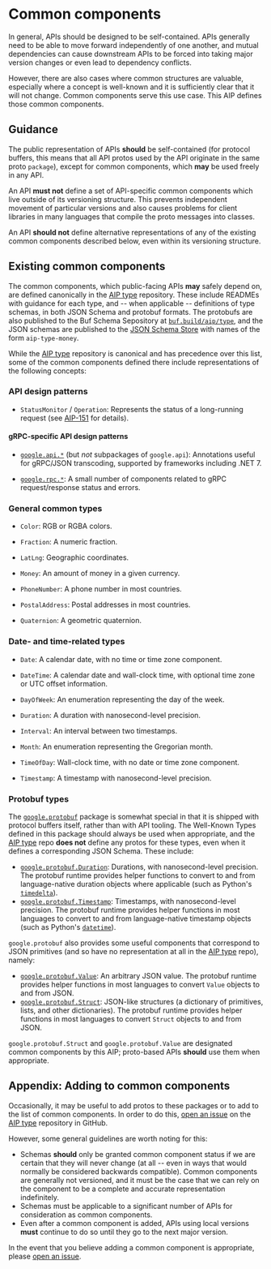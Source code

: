 # Common components

In general, APIs should be designed to be self-contained. APIs generally need
to be able to move forward independently of one another, and mutual
dependencies can cause downstream APIs to be forced into taking major version
changes or even lead to dependency conflicts.

However, there are also cases where common structures are valuable, especially
where a concept is well-known and it is sufficiently clear that it will not
change. Common components serve this use case. This AIP defines those common
components.

## Guidance

The public representation of APIs **should** be self-contained (for protocol
buffers, this means that all API protos used by the API originate in the same
proto `package`), except for common components, which **may** be used freely in
any API.

An API **must not** define a set of API-specific common components which live
outside of its versioning structure. This prevents independent movement of
particular versions and also causes problems for client libraries in many
languages that compile the proto messages into classes.

An API **should not** define alternative representations of any of the existing
common components described below, even within its versioning structure.

## Existing common components

The common components, which public-facing APIs **may** safely depend on, are
defined canonically in the [AIP type][] repository. These include READMEs with
guidance for each type, and -- when applicable -- definitions of type schemas,
in both JSON Schema and protobuf formats. The protobufs are also published to
the Buf Schema Sepository at [`buf.build/aip/type`][buf], and the JSON schemas
are published to the [JSON Schema Store][] with names of the form
`aip-type-money`.

While the [AIP type][] repository is canonical and has precedence over this
list, some of the common components defined there include representations of
the following concepts:

### API design patterns

- `StatusMonitor` / `Operation`: Represents the status of a long-running
  request (see [AIP-151][] for details).

#### gRPC-specific API design patterns

- [`google.api.*`][api] (but _not_ subpackages of `google.api`): Annotations
  useful for gRPC/JSON transcoding, supported by frameworks including .NET 7.

- [`google.rpc.*`][rpc]: A small number of components related to gRPC
  request/response status and errors.

<!-- prettier-ignore-start -->
[api]: https://github.com/googleapis/googleapis/tree/master/google/api
[rpc]: https://github.com/googleapis/googleapis/tree/master/google/rpc
<!-- prettier-ignore-end -->

### General common types

- `Color`: RGB or RGBA colors.

- `Fraction`: A numeric fraction.

- `LatLng`: Geographic coordinates.

- `Money`: An amount of money in a given currency.

- `PhoneNumber`: A phone number in most countries.

- `PostalAddress`: Postal addresses in most countries.

- `Quaternion`: A geometric quaternion.

### Date- and time-related types

- `Date`: A calendar date, with no time or time zone component.

- `DateTime`: A calendar date and wall-clock time, with optional time zone or
  UTC offset information.

- `DayOfWeek`: An enumeration representing the day of the week.

- `Duration`: A duration with nanosecond-level precision.

- `Interval`: An interval between two timestamps.

- `Month`: An enumeration representing the Gregorian month.

- `TimeOfDay`: Wall-clock time, with no date or time zone component.

- `Timestamp`: A timestamp with nanosecond-level precision.

### Protobuf types

The [`google.protobuf`][protobuf] package is somewhat special in that it is
shipped with protocol buffers itself, rather than with API tooling. The
Well-Known Types defined in this package should always be used when
appropriate, and the [AIP type][] repo **does not** define any protos for these
types, even when it defines a corresponding JSON Schema. These include:

- [`google.protobuf.Duration`][duration]: Durations, with nanosecond-level
  precision. The protobuf runtime provides helper functions to convert to and
  from language-native duration objects where applicable (such as Python's
  [`timedelta`][timedelta]).
- [`google.protobuf.Timestamp`][timestamp]: Timestamps, with nanosecond-level
  precision. The protobuf runtime provides helper functions in most languages
  to convert to and from language-native timestamp objects (such as Python's
  [`datetime`][datetime]).

`google.protobuf` also provides some useful components that correspond to JSON
primitives (and so have no representation at all in the [AIP type][] repo),
namely:

- [`google.protobuf.Value`][struct]: An arbitrary JSON value. The protobuf
  runtime provides helper functions in most languages to convert `Value`
  objects to and from JSON.
- [`google.protobuf.Struct`][struct]: JSON-like structures (a dictionary of
  primitives, lists, and other dictionaries). The protobuf runtime provides
  helper functions in most languages to convert `Struct` objects to and from
  JSON.

`google.protobuf.Struct` and `google.protobuf.Value` are designated common
components by this AIP; proto-based APIs **should** use them when appropriate.

<!-- prettier-ignore-start -->
[datetime]: https://docs.python.org/3/library/datetime.html#datetime.datetime
[duration]: https://github.com/protocolbuffers/protobuf/blob/master/src/google/protobuf/duration.proto
[protobuf]: https://github.com/protocolbuffers/protobuf/tree/main/src/google/protobuf
[struct]: https://github.com/protocolbuffers/protobuf/blob/master/src/google/protobuf/struct.proto
[timedelta]: https://docs.python.org/3/library/datetime.html#datetime.timedelta
[timestamp]: https://github.com/protocolbuffers/protobuf/blob/master/src/google/protobuf/timestamp.proto
<!-- prettier-ignore-end -->

## Appendix: Adding to common components

Occasionally, it may be useful to add protos to these packages or to add to the
list of common components. In order to do this, [open an issue][] on the [AIP
type][] repository in GitHub.

However, some general guidelines are worth noting for this:

- Schemas **should** only be granted common component status if we are certain
  that they will never change (at all -- even in ways that would normally be
  considered backwards compatible). Common components are generally not
  versioned, and it must be the case that we can rely on the component to be a
  complete and accurate representation indefinitely.
- Schemas must be applicable to a significant number of APIs for consideration
  as common components.
- Even after a common component is added, APIs using local versions **must**
  continue to do so until they go to the next major version.

In the event that you believe adding a common component is appropriate, please
[open an issue][].

[open an issue]: https://github.com/aip-dev/type/issues
[aip type]: https://github.com/aip-dev/type
[json schema store]: https://www.schemastore.org/json/
[aip-151]: ../0151
[buf]: https://buf.build/aip/type
